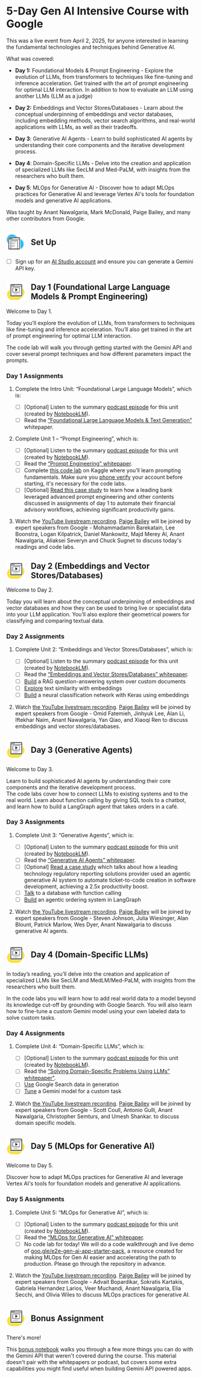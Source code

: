 # 5-Day Gen AI Intensive Course with Google

This was a live event from April 2, 2025, for anyone interested in learning the fundamental technologies and techniques behind Generative AI.

What was covered:

- **Day 1:** Foundational Models & Prompt Engineering - Explore the evolution of LLMs, from transformers to techniques like fine-tuning and inference acceleration. Get trained with the art of prompt engineering for optimal LLM interaction.
In addition to how to evaluate an LLM using another LLMs (LLM as a judge)

- **Day 2:** Embeddings and Vector Stores/Databases - Learn about the conceptual underpinning of embeddings and vector databases, including embedding methods, vector search algorithms, and real-world applications with LLMs, as well as their tradeoffs.

- **Day 3**: Generative AI Agents - Learn to build sophisticated AI agents by understanding their core components and the iterative development process.

- **Day 4**: Domain-Specific LLMs - Delve into the creation and application of specialized LLMs like SecLM and Med-PaLM, with insights from the researchers who built them.

- **Day 5**: MLOps for Generative AI - Discover how to adapt MLOps practices for Generative AI and leverage Vertex AI's tools for foundation models and generative AI applications.

Was taught by Anant Nawalgaria, Mark McDonald, Paige Bailey, and many other contributors from Google.

## <div style="display: flex; align-items: center;"><img src="./attachments/setup.svg" width="50" style="margin-right: 15px;" /><span>Set Up</span></div>

  - [ ] Sign up for an [AI Studio account](https://ai.dev) and ensure you can generate a Gemini API key.


## <div style="display: flex; align-items: center;"><img src="./attachments/days.svg" width="50" style="margin-right: 15px;" /><span>Day 1 (Foundational Large Language Models & Prompt Engineering)</span></div>

Welcome to Day 1.

Today you’ll explore the evolution of LLMs, from transformers to techniques like fine-tuning and inference acceleration. You’ll also get trained in the art of prompt engineering for optimal LLM interaction.

The code lab will walk you through getting started with the Gemini API and cover several prompt techniques and how different parameters impact the prompts.

### Day 1 Assignments

1. Complete the Intro Unit: “Foundational Large Language Models”, which is:

   - [ ] \[Optional\] Listen to the summary [podcast episode](https://youtu.be/mQDlCZZsOyo) for this unit (created by [NotebookLM](https://notebooklm.google.com/)).
   - [ ] Read the [“Foundational Large Language Models & Text Generation”](https://www.kaggle.com/whitepaper-foundational-llm-and-text-generation) whitepaper.

2. Complete Unit 1 – “Prompt Engineering”, which is:

   - [ ] \[Optional\] Listen to the summary [podcast episode](https://youtu.be/F_hJ2Ey4BNc) for this unit (created by [NotebookLM](https://notebooklm.google.com/)).
   - [ ] Read the [“Prompt Engineering” whitepaper](https://www.kaggle.com/whitepaper-prompt-engineering).  
   - [ ] Complete [this code lab](https://www.kaggle.com/code/markishere/day-1-prompting) on Kaggle where you’ll learn prompting fundamentals. Make sure you [phone verify](https://www.kaggle.com/settings) your account before starting, it's necessary for the code labs.  
   - [ ] \[Optional\] [Read this case study](https://cloud.google.com/blog/products/ai-machine-learning/how-commerzbank-is-transforming-financial-advisory-workflows-with-gen-ai?e=48754805) to learn how a leading bank leveraged advanced prompt engineering and other contents discussed in assignments of day 1 to automate their financial advisory workflows, achieving significant productivity gains.

3. Watch the [YouTube livestream recording](https://www.youtube.com/watch?v=kpRyiJUUFxY&list=PLqFaTIg4myu-b1PlxitQdY0UYIbys-2es&index=1&t=13s). [Paige Bailey](https://x.com/DynamicWebPaige?ref_src=twsrc%5Egoogle%7Ctwcamp%5Eserp%7Ctwgr%5Eauthor) will be joined by expert speakers from Google - Mohammadamin Barekatain, Lee Boonstra, Logan Kilpatrick, Daniel Mankowitz, Majd Merey Al, Anant Nawalgaria, Aliaksei Severyn and Chuck Sugnet to discuss today's readings and code labs.


## <div style="display: flex; align-items: center;"><img src="./attachments/days.svg" width="50" style="margin-right: 15px;" /><span>Day 2 (Embeddings and Vector Stores/Databases)</span></div>

Welcome to Day 2.

Today you will learn about the conceptual underpinning of embeddings and vector databases and how they can be used to bring live or specialist data into your LLM application. You’ll also explore their geometrical powers for classifying and comparing textual data.

### Day 2 Assignments

1. Complete Unit 2: “Embeddings and Vector Stores/Databases”, which is:

   - [ ] \[Optional\] Listen to the summary [podcast episode](https://youtube.com/watch?v=1CC39K76Nqs) for this unit (created by [NotebookLM](https://notebooklm.google.com/)).
   - [ ] Read the [“Embeddings and Vector Stores/Databases” whitepaper](https://kaggle.com/whitepaper-embeddings-and-vector-stores).
   - [ ] [Build](https://www.kaggle.com/code/markishere/day-2-document-q-a-with-rag) a RAG question-answering system over custom documents  
   - [ ] [Explore](https://www.kaggle.com/code/markishere/day-2-embeddings-and-similarity-scores) text similarity with embeddings  
   - [ ] [Build](https://www.kaggle.com/code/markishere/day-2-classifying-embeddings-with-keras) a neural classification network with Keras using embeddings

2. Watch [the YouTube livestream recording](https://www.youtube.com/watch?v=86GZC56rQCc&list=PLqFaTIg4myu-b1PlxitQdY0UYIbys-2es&index=2). [Paige Bailey](https://x.com/DynamicWebPaige?ref_src=twsrc%5Egoogle%7Ctwcamp%5Eserp%7Ctwgr%5Eauthor) will be joined by expert speakers from Google - Omid Fatemieh, Jinhyuk Lee, Alan Li, Iftekhar Naim, Anant Nawalgaria, Yan Qiao, and Xiaoqi Ren to discuss embeddings and vector stores/databases.


## <div style="display: flex; align-items: center;"><img src="./attachments/days.svg" width="50" style="margin-right: 15px;" /><span>Day 3 (Generative Agents)</span></div>

Welcome to Day 3.

Learn to build sophisticated AI agents by understanding their core components and the iterative development process.  
The code labs cover how to connect LLMs to existing systems and to the real world. Learn about function calling by giving SQL tools to a chatbot, and learn how to build a LangGraph agent that takes orders in a café.

### Day 3 Assignments

1. Complete Unit 3: “Generative Agents”, which is:
  
   - [ ] \[Optional\] Listen to the summary [podcast episode](https://youtu.be/H4gZd4BCrDQ) for this unit (created by [NotebookLM](https://notebooklm.google.com/)).  
   - [ ] Read the [“Generative AI Agents” whitepaper](https://www.kaggle.com/whitepaper-agents).  
   - [ ] \[Optional\] [Read a case study](https://cloud.google.com/blog/products/ai-machine-learning/regnology-automates-ticket-to-code-with-genai-on-vertex-ai?e=48754805) which talks about how a leading technology regulatory reporting solutions provider used an agentic generative AI system to automate ticket-to-code creation in software development, achieving a 2.5x productivity boost.  
   - [ ] [Talk](https://www.kaggle.com/code/markishere/day-3-function-calling-with-the-gemini-api) to a database with function calling  
   - [ ] [Build](https://www.kaggle.com/code/markishere/day-3-building-an-agent-with-langgraph/) an agentic ordering system in LangGraph  

2. Watch [the YouTube livestream recording](https://www.youtube.com/watch?v=HQUtMWoTAD4&list=PLqFaTIg4myu-b1PlxitQdY0UYIbys-2es&index=3). [Paige Bailey](https://x.com/DynamicWebPaige?ref_src=twsrc%5Egoogle%7Ctwcamp%5Eserp%7Ctwgr%5Eauthor) will be joined by expert speakers from Google - Steven Johnson, Julia Wiesinger, Alan Blount, Patrick Marlow, Wes Dyer, Anant Nawalgaria to discuss generative AI agents.


## <div style="display: flex; align-items: center;"><img src="./attachments/days.svg" width="50" style="margin-right: 15px;" /><span>Day 4 (Domain-Specific LLMs)</span></div>

In today’s reading, you’ll delve into the creation and application of specialized LLMs like SecLM and MedLM/Med-PaLM, with insights from the researchers who built them.

In the code labs you will learn how to add real world data to a model beyond its knowledge cut-off by grounding with Google Search. You will also learn how to fine-tune a custom Gemini model using your own labeled data to solve custom tasks.

### Day 4 Assignments

1. Complete Unit 4: “Domain-Specific LLMs”, which is:

   - [ ] \[Optional\] Listen to the summary [podcast episode](https://youtu.be/b1a4ZOQ8XdI) for this unit (created by [NotebookLM](https://notebooklm.google.com/)).
   - [ ] Read the [“Solving Domain-Specific Problems Using LLMs” whitepaper"](https://www.kaggle.com/whitepaper-solving-domains-specific-problems-using-llms).
   - [ ] [Use](https://www.kaggle.com/code/markishere/day-4-google-search-grounding) Google Search data in generation
   - [ ] [Tune](https://www.kaggle.com/code/markishere/day-4-fine-tuning-a-custom-model) a Gemini model for a custom task

2. Watch [the YouTube livestream recording](https://www.youtube.com/watch?v=odvuLMJWUSU&list=PLqFaTIg4myu-b1PlxitQdY0UYIbys-2es&index=4). [Paige Bailey](https://x.com/DynamicWebPaige?ref_src=twsrc%5Egoogle%7Ctwcamp%5Eserp%7Ctwgr%5Eauthor) will be joined by expert speakers from Google - Scott Coull, Antonio Gulli, Anant Nawalgaria, Christopher Semturs, and Umesh Shankar. to discuss domain specific models.


## <div style="display: flex; align-items: center;"><img src="./attachments/days.svg" width="50" style="margin-right: 15px;" /><span>Day 5 (MLOps for Generative AI)</span></div>

Welcome to Day 5.

Discover how to adapt MLOps practices for Generative AI and leverage Vertex AI's tools for foundation models and generative AI applications.

### Day 5 Assignments

1. Complete Unit 5: “MLOps for Generative AI”, which is:

   - [ ] \[Optional\] Listen to the summary [podcast episode](https://youtu.be/k9S6IhiUUj4) for this unit (created by [NotebookLM](https://notebooklm.google.com/)).  
   - [ ] Read the [“MLOps for Generative AI” whitepaper](https://www.kaggle.com/whitepaper-operationalizing-generative-ai-on-vertex-ai-using-mlops).
   - [ ] No code lab for today! We will do a code walkthrough and live demo of [goo.gle/e2e-gen-ai-app-starter-pack](https://goo.gle/e2e-gen-ai-app-starter-pack), a resource created for making MLOps for Gen AI easier and accelerating the path to production. Please go through the repository in advance.  

2. Watch the [YouTube livestream recording](https://www.youtube.com/watch?v=uCFW0i9xrBc&list=PLqFaTIg4myu-b1PlxitQdY0UYIbys-2es&index=5). [Paige Bailey](https://x.com/DynamicWebPaige?ref_src=twsrc%5Egoogle%7Ctwcamp%5Eserp%7Ctwgr%5Eauthor) will be joined by expert speakers from Google - Advait Bopardikar, Sokratis Kartakis, Gabriela Hernandez Larios, Veer Muchandi, Anant Nawalgaria, Elia Secchi, and Olivia Wiles to discuss MLOps practices for generative AI.


## <div style="display: flex; align-items: center;"><img src="./attachments/days.svg" width="50" style="margin-right: 15px;" /><span>Bonus Assignment</span></div>

There's more!

This [bonus notebook](https://www.kaggle.com/code/markishere/bonus-day-extra-api-features-to-try/) walks you through a few more things you can do with the Gemini API that weren't covered during the course. This material doesn't pair with the whitepapers or podcast, but covers some extra capabilities you might find useful when building Gemini API powered apps.
